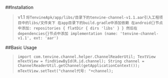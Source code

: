 ##Installation
> v1.1
`将TenvineApk/app/libs/目录下的tenvine-channel-v1.1.aar引入工程项目中的libs/文件夹下
在app目录下的build.gradle中添加依赖
在android{}节点中添加:
  repositories {
        flatDir {
            dirs 'libs'
        }
    }
然后在dependencies{}节点中添加
implementation (name: 'tenvine-channel-v1.1', ext: 'aar')`


##Basic Usage
>`import com.tenvine.channel.helper.ChannelReaderUtil;
 TextView mTextView = findViewById(R.id.channel);
        String channel = ChannelReaderUtil.getChannel(getApplicationContext());
        mTextView.setText("channel代号: "+channel);`
